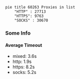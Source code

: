 
```mermaid
pie title 60263 Proxies in list
    "HTTP" : 27713
    "HTTPS": 9763
    "SOCKS" : 30670
```

### Some Info
#### Average Timeout

- mixed: 3.6s
- http: 1.9s
- https: 8.2s
- socks: 5.2s
